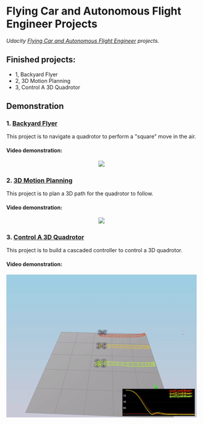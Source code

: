 # Flying Car and Autonomous Flight Engineer Projects

*Udacity [Flying Car and Autonomous Flight Engineer](http://www.udacity.com/flying-car) projects.*

## Finished projects:
- 1, Backyard Flyer 
- 2, 3D Motion Planning
- 3, Control A 3D Quadrotor

## Demonstration

### 1. [Backyard Flyer](https://github.com/joeyzhong90595/Flying-Car-and-Autonomous-Flight-Engineer-Projects/tree/master/P1-Backyard-Flyer)

This project is to navigate a quadrotor to perform a "square" move in the air. 

#### Video demonstration:

<p align="center">
    <a href="https://youtu.be/qFMppXhhD9A">
  		<img src="./demonstration/P1.gif"/>
    </a>
</p>

### 2. [3D Motion Planning](https://github.com/joeyzhong90595/Flying-Car-and-Autonomous-Flight-Engineer-Projects/tree/master/P2-3D-Motion-Planning)

This project is to plan a 3D path for the quadrotor to follow. 

#### Video demonstration:

<p align="center">
    <a href="https://youtu.be/zRbeXtmMdxE">
  		<img src="./demonstration/P2.gif"/>
    </a>
</p>



### 3. [Control A 3D Quadrotor](https://github.com/joeyzhong90595/Flying-Car-and-Autonomous-Flight-Engineer-Projects/tree/master/P3-Control-A-3D-Quadrotor)

This project is to build a cascaded controller to control a 3D quadrotor.

#### Video demonstration:

<p align="center">
    <a href="https://youtu.be/AGDbQazFgzU">
  		<img src="./demonstration/P3.gif"/>
    </a>
</p>